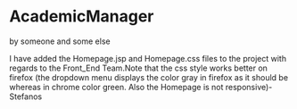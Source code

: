 # AcademicManager

by someone and some else


I have added the Homepage.jsp and Homepage.css files to the project with regards to the Front_End Team.Note that the css style works better on firefox (the dropdown menu displays the color gray in firefox as it should be whereas 
in chrome color green. Also the Homepage is not responsive)- Stefanos  